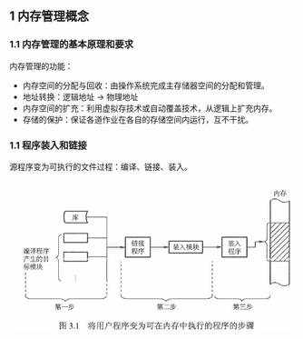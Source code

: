 ##  1 内存管理概念

### 1.1 内存管理的基本原理和要求

内存管理的功能：

* 内存空间的分配与回收：由操作系统完成主存储器空间的分配和管理。
* 地址转换：逻辑地址 -> 物理地址
* 内存空间的扩充：利用虚拟存技术或自动覆盖技术，从逻辑上扩充内存。
* 存储的保护：保证各道作业在各自的存储空间内运行，互不干扰。

### 1.1 程序装入和链接

源程序变为可执行的文件过程：编译、链接、装入。

![](../../asset/程序装入过程.jpg)